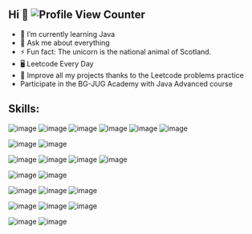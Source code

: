 ## Hi 👋 ![Profile View Counter](https://komarev.com/ghpvc/?username=Blhammer&style=for-the-badge&color=brightgreen)

- 🌱 I’m currently learning Java
- 💬 Ask me about everything
- ⚡ Fun fact: The unicorn is the national animal of Scotland.
- 🖥️ Leetcode Every Day
- 🎯 Improve all my projects thanks to the Leetcode problems practice
- Participate in the BG-JUG Academy with Java Advanced course

## Skills:
   ![image](https://img.shields.io/badge/Java-ED8B00?style=for-the-badge&logo=openjdk&logoColor=white)
   ![image](https://img.shields.io/badge/.NET-512BD4?style=for-the-badge&logo=dotnet&logoColor=white)
   ![image](https://img.shields.io/badge/JavaScript-323330?style=for-the-badge&logo=javascript&logoColor=F7DF1E)
   ![image](https://img.shields.io/badge/TypeScript-007ACC?style=for-the-badge&logo=typescript&logoColor=white)
   ![image](https://img.shields.io/badge/C%23-239120?style=for-the-badge&logo=c-sharp&logoColor=white)
   ![image](https://img.shields.io/badge/C%2B%2B-00599C?style=for-the-badge&logo=c%2B%2B&logoColor=white)
   
   ![image](https://img.shields.io/badge/React-20232A?style=for-the-badge&logo=react&logoColor=61DAFB)
   ![image](https://img.shields.io/badge/Redux-593D88?style=for-the-badge&logo=redux&logoColor=white)
   
   ![image](https://img.shields.io/badge/Microsoft%20SQL%20Server-CC2927?style=for-the-badge&logo=microsoft%20sql%20server&logoColor=white)
   ![image](https://img.shields.io/badge/MongoDB-4EA94B?style=for-the-badge&logo=mongodb&logoColor=white)
   ![image](https://img.shields.io/badge/PostgreSQL-316192?style=for-the-badge&logo=postgresql&logoColor=white)
   ![image](https://img.shields.io/badge/SQLite-07405E?style=for-the-badge&logo=sqlite&logoColor=white)
   
   ![image](https://img.shields.io/badge/Mocha-8D6748?style=for-the-badge&logo=Mocha&logoColor=white)
   ![image](https://img.shields.io/badge/chai-A30701?style=for-the-badge&logo=chai&logoColor=white)
   
   ![image](https://img.shields.io/badge/Visual_Studio-5C2D91?style=for-the-badge&logo=visual%20studio&logoColor=white)
   ![image](https://img.shields.io/badge/Visual_Studio_Code-0078D4?style=for-the-badge&logo=visual%20studio%20code&logoColor=white)
   ![image](https://img.shields.io/badge/WebStorm-000000?style=for-the-badge&logo=WebStorm&logoColor=white)
   
   ![image](https://img.shields.io/badge/HTML5-E34F26?style=for-the-badge&logo=html5&logoColor=white)
   ![image](https://img.shields.io/badge/CSS3-1572B6?style=for-the-badge&logo=css3&logoColor=white)
   ![image](https://img.shields.io/badge/Sass-CC6699?style=for-the-badge&logo=sass&logoColor=white)
   
   ![image](https://img.shields.io/badge/Material%20UI-007FFF?style=for-the-badge&logo=mui&logoColor=white)
   ![image](https://img.shields.io/badge/semantic%20ui%20react-35BDB2?style=for-the-badge&logo=semanticuireact&logoColor=white)
